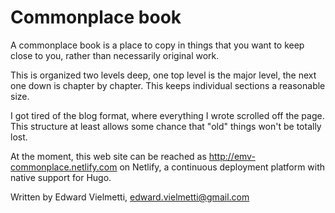 # Commonplace book

A commonplace book is a place to copy in things
that you want to keep close to you, rather than
necessarily original work. 

This is organized
two levels deep, one top level is the 
major level, the next one down is chapter
by chapter. This keeps individual sections
a reasonable size.

I got tired of the blog format, where
everything I wrote scrolled off the page.
This structure at least allows some 
chance that "old" things won't be totally lost.

At the moment, this web site can be reached
as http://emv-commonplace.netlify.com on Netlify,
a continuous deployment platform with native support
for Hugo.

Written by Edward Vielmetti,
edward.vielmetti@gmail.com 
